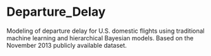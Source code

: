 # Departure_Delay
Modeling of departure delay for U.S. domestic flights using traditional machine learning and hierarchical Bayesian models. Based on the November 2013 publicly available dataset.
